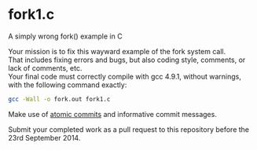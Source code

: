 fork1.c
=======

A simply wrong fork() example in C


Your mission is to fix this wayward example of the fork system call.  
That includes fixing errors and bugs, but also coding style, comments, or lack of comments, etc.  
Your final code must correctly compile with gcc 4.9.1, without warnings, with the following command exactly:

```bash
gcc -Wall -o fork.out fork1.c
```

Make use of [atomic commits](https://en.wikipedia.org/wiki/Atomic_commit#Atomic_Commit_Convention) and informative commit messages.

Submit your completed work as a pull request to this repository before the 23rd September 2014. 
